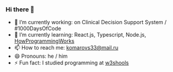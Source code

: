 ### Hi there 👋

- 🔭 I’m currently working: on Clinical Decision Support System / #1000DaysOfCode
- 🌱 I’m currently learning: React.js, Typescript, Node.js, [HowProgrammingWorks](https://github.com/HowProgrammingWorks)
- 📫 How to reach me: komarovs33@mail.ru
- 😄 Pronouns: he / him
- ⚡ Fun fact: I studied programming at [w3shools](https://www.w3schools.com)
